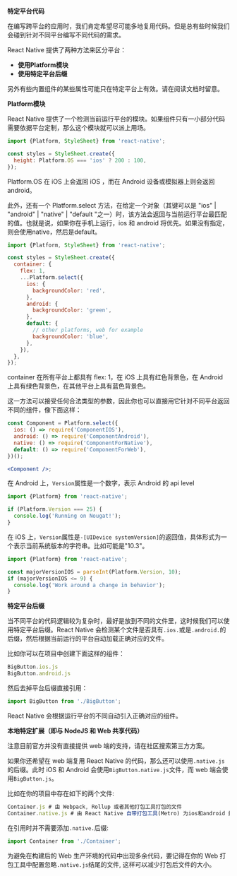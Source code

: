 **特定平台代码**

在编写跨平台的应用时，我们肯定希望尽可能多地复用代码。但是总有些时候我们会碰到针对不同平台编写不同代码的需求。

React Native 提供了两种方法来区分平台：

- **使用Platform模块**
- **使用特定平台后缀**

另外有些内置组件的某些属性可能只在特定平台上有效。请在阅读文档时留意。

**Platform模块**

React Native 提供了一个检测当前运行平台的模块。如果组件只有一小部分代码需要依据平台定制，那么这个模块就可以派上用场。

```jsx
import {Platform, StyleSheet} from 'react-native';

const styles = StyleSheet.create({
  height: Platform.OS === 'ios' ? 200 : 100,
});
```

Platform.OS 在 iOS 上会返回 iOS ，而在 Android 设备或模拟器上则会返回android。

此外，还有一个 Platform.select 方法，在给定一个对象（其键可以是 "ios" | "android" | "native" | "default "之一）时，该方法会返回与当前运行平台最匹配的值。也就是说，如果你在手机上运行，ios 和 android 将优先。如果没有指定，则会使用native，然后是default。

```jsx
import {Platform, StyleSheet} from 'react-native';

const styles = StyleSheet.create({
  container: {
    flex: 1,
    ...Platform.select({
      ios: {
        backgroundColor: 'red',
      },
      android: {
        backgroundColor: 'green',
      },
      default: {
        // other platforms, web for example
        backgroundColor: 'blue',
      },
    }),
  },
});
```

container 在所有平台上都具有 flex: 1，在 iOS 上具有红色背景色，在 Android 上具有绿色背景色，在其他平台上具有蓝色背景色。

这一方法可以接受任何合法类型的参数，因此你也可以直接用它针对不同平台返回不同的组件，像下面这样：

```jsx
const Component = Platform.select({
  ios: () => require('ComponentIOS'),
  android: () => require('ComponentAndroid'),
  native: () => require('ComponentForNative'),
  default: () => require('ComponentForWeb'),
})();

<Component />;
```

在 Android 上，`Version`属性是一个数字，表示 Android 的 api level

```jsx
import {Platform} from 'react-native';

if (Platform.Version === 25) {
  console.log('Running on Nougat!');
}
```

在 iOS 上，`Version`属性是`-[UIDevice systemVersion]`的返回值，具体形式为一个表示当前系统版本的字符串。比如可能是"10.3"。

```jsx
import {Platform} from 'react-native';

const majorVersionIOS = parseInt(Platform.Version, 10);
if (majorVersionIOS <= 9) {
  console.log('Work around a change in behavior');
}
```

**特定平台后缀**

当不同平台的代码逻辑较为复杂时，最好是放到不同的文件里，这时候我们可以使用特定平台后缀。React Native 会检测某个文件是否具有`.ios.`或是`.android.`的后缀，然后根据当前运行的平台自动加载正确对应的文件。

比如你可以在项目中创建下面这样的组件：

```jsx
BigButton.ios.js
BigButton.android.js
```

然后去掉平台后缀直接引用：

```jsx
import BigButton from './BigButton';
```

React Native 会根据运行平台的不同自动引入正确对应的组件。

**本地特定扩展（即与 NodeJS 和 Web 共享代码）**

注意目前官方并没有直接提供 web 端的支持，请在社区搜索第三方方案。

如果你还希望在 web 端复用 React Native 的代码，那么还可以使用`.native.js`的后缀。此时 iOS 和 Android 会使用`BigButton.native.js`文件，而 web 端会使用`BigButton.js`。

比如在你的项目中存在如下的两个文件:

```jsx
Container.js # 由 Webpack, Rollup 或者其他打包工具打包的文件
Container.native.js # 由 React Native 自带打包工具(Metro) 为ios和android 打包的文件
```

在引用时并不需要添加`.native.`后缀:

```jsx
import Container from './Container';
```

为避免在构建后的 Web 生产环境的代码中出现多余代码，要记得在你的 Web 打包工具中配置忽略`.native.js`结尾的文件, 这样可以减少打包后文件的大小。
